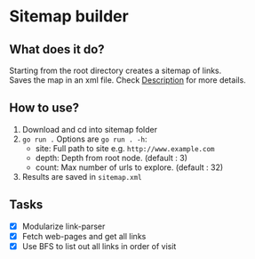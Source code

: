 # Sitemap builder

## What does it do?
Starting from the root directory creates a sitemap of links.  
Saves the map in an xml file. Check [Description](Description.md) for more details.

## How to use?
1. Download and cd into sitemap folder
2. `go run .` Options are `go run . -h`:
    * site: Full path to site e.g. `http://www.example.com`
    * depth: Depth from root node. (default : 3)
    * count: Max number of urls to explore. (default : 32)
3. Results are saved in `sitemap.xml`

## Tasks
- [x] Modularize link-parser
- [x] Fetch web-pages and get all links
- [x] Use BFS to list out all links in order of visit